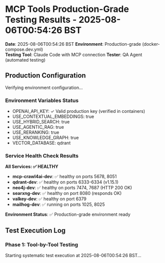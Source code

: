 # MCP Tools Production-Grade Testing Results - 2025-08-06T00:54:26 BST

**Date**: 2025-08-06T00:54:26 BST
**Environment**: Production-grade (docker-compose.dev.yml)  
**Testing Tool**: Claude Code with MCP connection
**Tester**: QA Agent (automated testing)

## Production Configuration

Verifying environment configuration...

### Environment Variables Status

- OPENAI_API_KEY: ✓ Valid production key (verified in containers)
- USE_CONTEXTUAL_EMBEDDINGS: true
- USE_HYBRID_SEARCH: true  
- USE_AGENTIC_RAG: true
- USE_RERANKING: true
- USE_KNOWLEDGE_GRAPH: true
- VECTOR_DATABASE: qdrant

### Service Health Check Results

**All Services: ✅ HEALTHY**

- **mcp-crawl4ai-dev**: ✅ healthy on ports 5678, 8051
- **qdrant-dev**: ✅ healthy on ports 6333-6334 (v1.15.1)
- **neo4j-dev**: ✅ healthy on ports 7474, 7687 (HTTP 200 OK)
- **searxng-dev**: ✅ healthy on port 8080 (responds OK)
- **valkey-dev**: ✅ healthy on port 6379
- **mailhog-dev**: ✅ running on ports 1025, 8025

**Environment Status**: ✅ Production-grade environment ready

## Test Execution Log

### Phase 1: Tool-by-Tool Testing

Starting systematic test execution at 2025-08-06T00:54:26 BST...
